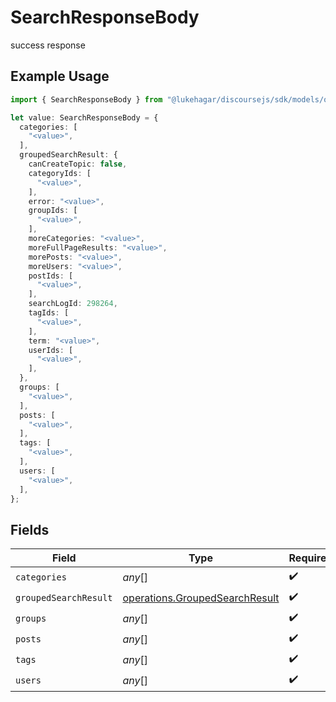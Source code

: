 # SearchResponseBody

success response

## Example Usage

```typescript
import { SearchResponseBody } from "@lukehagar/discoursejs/sdk/models/operations";

let value: SearchResponseBody = {
  categories: [
    "<value>",
  ],
  groupedSearchResult: {
    canCreateTopic: false,
    categoryIds: [
      "<value>",
    ],
    error: "<value>",
    groupIds: [
      "<value>",
    ],
    moreCategories: "<value>",
    moreFullPageResults: "<value>",
    morePosts: "<value>",
    moreUsers: "<value>",
    postIds: [
      "<value>",
    ],
    searchLogId: 298264,
    tagIds: [
      "<value>",
    ],
    term: "<value>",
    userIds: [
      "<value>",
    ],
  },
  groups: [
    "<value>",
  ],
  posts: [
    "<value>",
  ],
  tags: [
    "<value>",
  ],
  users: [
    "<value>",
  ],
};
```

## Fields

| Field                                                                                   | Type                                                                                    | Required                                                                                | Description                                                                             |
| --------------------------------------------------------------------------------------- | --------------------------------------------------------------------------------------- | --------------------------------------------------------------------------------------- | --------------------------------------------------------------------------------------- |
| `categories`                                                                            | *any*[]                                                                                 | :heavy_check_mark:                                                                      | N/A                                                                                     |
| `groupedSearchResult`                                                                   | [operations.GroupedSearchResult](../../../sdk/models/operations/groupedsearchresult.md) | :heavy_check_mark:                                                                      | N/A                                                                                     |
| `groups`                                                                                | *any*[]                                                                                 | :heavy_check_mark:                                                                      | N/A                                                                                     |
| `posts`                                                                                 | *any*[]                                                                                 | :heavy_check_mark:                                                                      | N/A                                                                                     |
| `tags`                                                                                  | *any*[]                                                                                 | :heavy_check_mark:                                                                      | N/A                                                                                     |
| `users`                                                                                 | *any*[]                                                                                 | :heavy_check_mark:                                                                      | N/A                                                                                     |